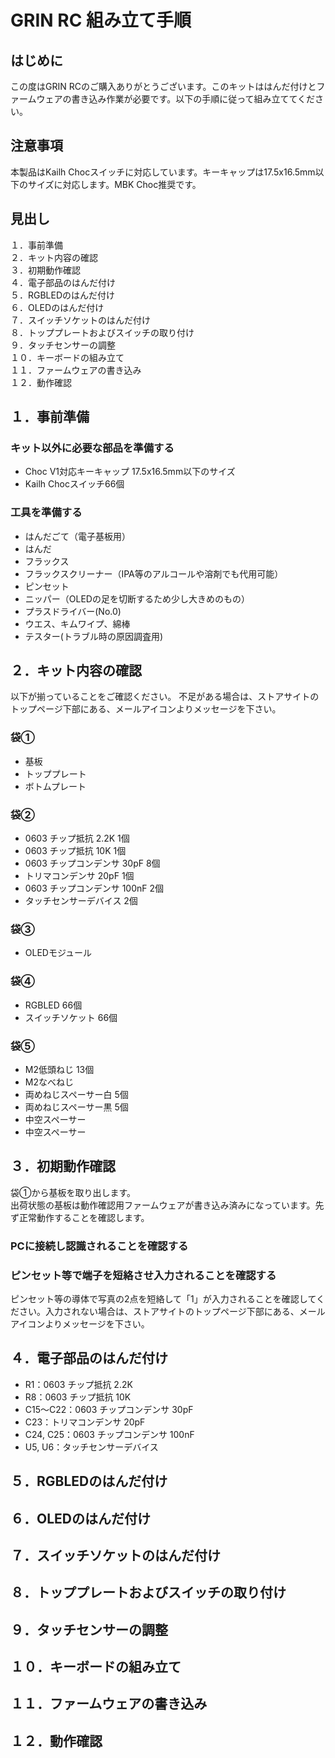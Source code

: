 # GRIN RC 組み立て手順

## はじめに

この度はGRIN RCのご購入ありがとうございます。このキットははんだ付けとファームウェアの書き込み作業が必要です。以下の手順に従って組み立ててください。

## 注意事項

本製品はKailh Chocスイッチに対応しています。キーキャップは17.5x16.5mm以下のサイズに対応します。MBK Choc推奨です。

## 見出し

１．事前準備  
２．キット内容の確認  
３．初期動作確認  
４．電子部品のはんだ付け  
５．RGBLEDのはんだ付け  
６．OLEDのはんだ付け  
７．スイッチソケットのはんだ付け  
８．トッププレートおよびスイッチの取り付け  
９．タッチセンサーの調整  
１０．キーボードの組み立て  
１１．ファームウェアの書き込み  
１２．動作確認  

## １．事前準備

### キット以外に必要な部品を準備する

- Choc V1対応キーキャップ 17.5x16.5mm以下のサイズ
- Kailh Chocスイッチ66個

### 工具を準備する
- はんだごて（電子基板用）
- はんだ
- フラックス
- フラックスクリーナー（IPA等のアルコールや溶剤でも代用可能）
- ピンセット
- ニッパー（OLEDの足を切断するため少し大きめのもの）
- プラスドライバー(No.0)
- ウエス、キムワイプ、綿棒
- テスター(トラブル時の原因調査用)

## ２．キット内容の確認
以下が揃っていることをご確認ください。
不足がある場合は、ストアサイトのトップページ下部にある、メールアイコンよりメッセージを下さい。

### 袋①
* 基板
* トッププレート
* ボトムプレート

### 袋②
* 0603 チップ抵抗 2.2K 1個
* 0603 チップ抵抗 10K 1個
* 0603 チップコンデンサ 30pF 8個
* トリマコンデンサ 20pF 1個
* 0603 チップコンデンサ 100nF 2個
* タッチセンサーデバイス 2個

### 袋③
* OLEDモジュール

### 袋④
* RGBLED 66個
* スイッチソケット 66個

### 袋⑤
* M2低頭ねじ 13個
* M2なべねじ
* 両めねじスペーサー白 5個
* 両めねじスペーサー黒 5個
* 中空スペーサー
* 中空スペーサー

## ３．初期動作確認

袋①から基板を取り出します。  
出荷状態の基板は動作確認用ファームウェアが書き込み済みになっています。先ず正常動作することを確認します。  

### PCに接続し認識されることを確認する

### ピンセット等で端子を短絡させ入力されることを確認する

ピンセット等の導体で写真の2点を短絡して「1」が入力されることを確認してください。入力されない場合は、ストアサイトのトップページ下部にある、メールアイコンよりメッセージを下さい。

## ４．電子部品のはんだ付け

* R1：0603 チップ抵抗 2.2K
* R8：0603 チップ抵抗 10K
* C15～C22：0603 チップコンデンサ 30pF
* C23：トリマコンデンサ 20pF
* C24, C25：0603 チップコンデンサ 100nF
* U5, U6：タッチセンサーデバイス

## ５．RGBLEDのはんだ付け

## ６．OLEDのはんだ付け

## ７．スイッチソケットのはんだ付け

## ８．トッププレートおよびスイッチの取り付け

## ９．タッチセンサーの調整

## １０．キーボードの組み立て

## １１．ファームウェアの書き込み

## １２．動作確認




